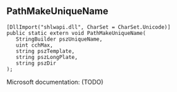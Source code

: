 ## PathMakeUniqueName

```
[DllImport("shlwapi.dll", CharSet = CharSet.Unicode)]
public static extern void PathMakeUniqueName(
   StringBuilder pszUniqueName,
   uint cchMax,
   string pszTemplate,
   string pszLongPlate,
   string pszDir
);
```

Microsoft documentation: (TODO)
